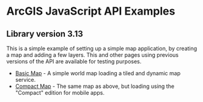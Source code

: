 # ArcGIS JavaScript API Examples

## Library version 3.13

This is a simple example of setting up a simple map application, by creating a map and adding a few layers. This and other pages using previous versions of the API are available for testing purposes.

- [Basic Map](http://raykendo.github.io/ArcGIS_JSAPI_Examples/v3_13/index.html) - A simple world map loading a tiled and dynamic map service.
- [Compact Map](http://raykendo.github.io/ArcGIS_JSAPI_Examples/v3_13/compact.html) - The same map as above, but loading using the "Compact" edition for mobile apps.
